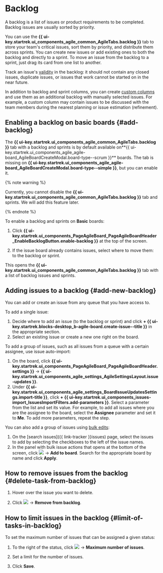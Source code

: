 # Backlog

A backlog is a list of issues or product requirements to be completed. Backlog issues are usually sorted by priority.

You can use the **{{ ui-key.startrek.ui_components_agile_common_AgileTabs.backlog }}** tab to store your team's critical issues, sort them by priority, and distribute them across sprints. You can create new issues or add existing ones to both the backlog and directly to a sprint. To move an issue from the backlog to a sprint, just drag its card from one list to another.

Track an issue's [validity](agile-new.md#tips) in the backlog: it should not contain any closed issues, duplicate issues, or issues that work cannot be started on in the near future.

In addition to backlog and sprint columns, you can create [custom columns](agile-new-columns.md#user-columns) and use them as an additional backlog with manually selected issues. For example, a custom column may contain issues to be discussed with the team members during the nearest planning or issue estimation (refinement).

## Enabling a backlog on basic boards {#add-backlog}

The **{{ ui-key.startrek.ui_components_agile_common_AgileTabs.backlog }}** tab with a backlog and sprints is by default available on**{{ ui-key.startrek.ui_components_agile_agile-board_AgileBoardCreateModal.board-type--scrum }}** boards. The tab is missing on **{{ ui-key.startrek.ui_components_agile_agile-board_AgileBoardCreateModal.board-type--simple }}**, but you can enable it.

{% note warning %}

Currently, you cannot disable the **{{ ui-key.startrek.ui_components_agile_common_AgileTabs.backlog }}** tab and sprints. We will add this feature later.

{% endnote %}

To enable a backlog and sprints on **Basic** boards:
1. Click **{{ ui-key.startrek.ui_components_PageAgileBoard_PageAgileBoardHeader_EnableBacklogButton.enable-backlog }}** at the top of the screen.

1. If the issue board already contains issues, select where to move them: to the backlog or sprint.

This opens the **{{ ui-key.startrek.ui_components_agile_common_AgileTabs.backlog }}** tab with a list of backlog issues and sprints.

## Adding issues to a backlog {#add-new-backlog}

You can add or create an issue from any queue that you have access to.

To add a single issue:

1. Decide where to add an issue (to the backlog or sprint) and click **+ {{ ui-key.startrek.blocks-desktop_b-agile-board.create-issue--title }}** in the appropriate section.
1. Select an existing issue or create a new one right on the board.

To add a group of issues, such as all issues from a queue with a certain assignee, use issue auto-import:

1. On the board, click **{{ ui-key.startrek.ui_components_PageAgileBoard_PageAgileBoardHeader.settings }}** → **{{ ui-key.startrek.ui_components_agile_settings_AgileSettingsLayout.issue-updates }}**.
1. Under **{{ ui-key.startrek.ui_components_agile_settings_BoardIssueUpdatesSettings.import-title }}**, click **+ {{ ui-key.startrek.ui_components_issues-import_IssuesImportFilters.add-parameters }}**. Select a parameter from the list and set its value. For example, to add all issues where you are the assignee to the board, select the **Assignee** parameter and set it to **Me**. To add more parameters, repeat the step.

You can also add a group of issues using [bulk edits](agile-new-issues.md#bulk):
1. On the [search issues]({{ link-tracker }}issues) page, select the issues to add by selecting the checkboxes to the left of the issue names.
1. In the panel with bulk issue actions that opens at the bottom of the screen, click ![](../../_assets/tracker/svg/actions.svg) → **Add to board**. Search for the appropriate board by name and click **Apply**.

## How to remove issues from the backlog {#delete-task-from-backlog}

1. Hover over the issue you want to delete.

1. Click ![](../../_assets/tracker/svg/actions.svg) → **Remove from backlog**.

## How to limit issues in the backlog {#limit-of-tasks-in-backlog}

To set the maximum number of issues that can be assigned a given status:

1. To the right of the status, click ![](../../_assets/tracker/svg/actions.svg) → **Maximum number of issues**.

1. Set a limit for the number of issues.

1. Click **Save**.